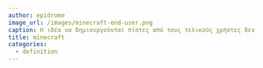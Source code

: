 ```yaml
---
author: epidrome
image_url: /images/minecraft-end-user.png
caption: Η ιδέα να δημιουργούνται πίστες από τους τελικούς χρήστες δεν είναι καινούρια και έχει δοκιμαστεί με επιτυχία σε αρκετά παιχνίδια ως πρόσθετη λειτουργία. Το Minecraft είναι από την αρχή σχεδιασμένο με σκοπό οι τελικοί χρήστες να σχεδιάζουν τον εικονικό κόσμο.
title: minecraft
categories:
  - definition
---
```

